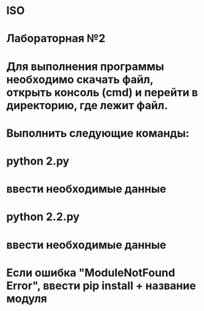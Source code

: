 # ISO
# Лабораторная №2
# Для выполнения программы необходимо скачать файл, открыть консоль (cmd) и перейти в директорию, где лежит файл.
# Выполнить следующие команды:

# python 2.py
# ввести необходимые данные
# python 2.2.py
# ввести необходимые данные

# Если ошибка "ModuleNotFound Error", ввести pip install + название модуля
